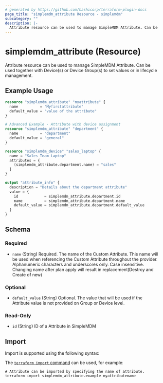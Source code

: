 ```yaml
---
# generated by https://github.com/hashicorp/terraform-plugin-docs
page_title: "simplemdm_attribute Resource - simplemdm"
subcategory: ""
description: |-
  Attribute resource can be used to manage SimpleMDM Attribute. Can be used together with Device(s) or Device Group(s) to set values or in lifecycle management.
---
```


# simplemdm_attribute (Resource)

Attribute resource can be used to manage SimpleMDM Attribute. Can be used together with Device(s) or Device Group(s) to set values or in lifecycle management.

## Example Usage

```terraform
resource "simplemdm_attribute" "myattribute" {
  name          = "Myfirstattribute"
  default_value = "value of the attribute"
}
```

```terraform
# Advanced Example - Attribute with device assignment
resource "simplemdm_attribute" "department" {
  name          = "department"
  default_value = "general"
}

resource "simplemdm_device" "sales_laptop" {
  name = "Sales Team Laptop"
  attributes = {
    (simplemdm_attribute.department.name) = "sales"
  }
}

output "attribute_info" {
  description = "Details about the department attribute"
  value = {
    id            = simplemdm_attribute.department.id
    name          = simplemdm_attribute.department.name
    default_value = simplemdm_attribute.department.default_value
  }
}
```

<!-- schema generated by tfplugindocs -->
## Schema

### Required

- `name` (String) Required. The name of the Custom Attribute. This name will be used when referencing the Custom Attribute throughout the provider. Alphanumeric characters and underscores only. Case insensitive. Changing name after plan apply will result in replacement(Destroy and Create of new)

### Optional

- `default_value` (String) Optional. The value that will be used if the Attribute value is not provided on Group or Device level.

### Read-Only

- `id` (String) ID of a Attribute in SimpleMDM

## Import

Import is supported using the following syntax:

The [`terraform import` command](https://developer.hashicorp.com/terraform/cli/commands/import) can be used, for example:

```shell
# Attribute can be imported by specifying the name of attribute.
terraform import simplemdm_attribute.example myattributename
```
